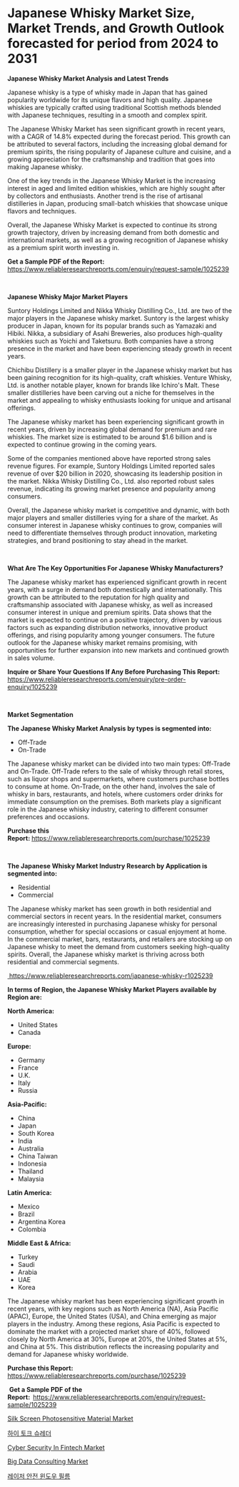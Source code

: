 <p><h1>Japanese Whisky Market Size, Market Trends, and Growth Outlook forecasted for period from 2024 to 2031</h1></p><p><strong>Japanese Whisky Market Analysis and Latest Trends</strong></p>
<p><p>Japanese whisky is a type of whisky made in Japan that has gained popularity worldwide for its unique flavors and high quality. Japanese whiskies are typically crafted using traditional Scottish methods blended with Japanese techniques, resulting in a smooth and complex spirit.</p><p>The Japanese Whisky Market has seen significant growth in recent years, with a CAGR of 14.8% expected during the forecast period. This growth can be attributed to several factors, including the increasing global demand for premium spirits, the rising popularity of Japanese culture and cuisine, and a growing appreciation for the craftsmanship and tradition that goes into making Japanese whisky.</p><p>One of the key trends in the Japanese Whisky Market is the increasing interest in aged and limited edition whiskies, which are highly sought after by collectors and enthusiasts. Another trend is the rise of artisanal distilleries in Japan, producing small-batch whiskies that showcase unique flavors and techniques.</p><p>Overall, the Japanese Whisky Market is expected to continue its strong growth trajectory, driven by increasing demand from both domestic and international markets, as well as a growing recognition of Japanese whisky as a premium spirit worth investing in.</p></p>
<p><strong>Get a Sample PDF of the Report:&nbsp;</strong> <a href="https://www.reliableresearchreports.com/enquiry/request-sample/1025239">https://www.reliableresearchreports.com/enquiry/request-sample/1025239</a></p>
<p>&nbsp;</p>
<p><strong>Japanese Whisky Major Market Players</strong></p>
<p><p>Suntory Holdings Limited and Nikka Whisky Distilling Co., Ltd. are two of the major players in the Japanese whisky market. Suntory is the largest whisky producer in Japan, known for its popular brands such as Yamazaki and Hibiki. Nikka, a subsidiary of Asahi Breweries, also produces high-quality whiskies such as Yoichi and Taketsuru. Both companies have a strong presence in the market and have been experiencing steady growth in recent years.</p><p>Chichibu Distillery is a smaller player in the Japanese whisky market but has been gaining recognition for its high-quality, craft whiskies. Venture Whisky, Ltd. is another notable player, known for brands like Ichiro's Malt. These smaller distilleries have been carving out a niche for themselves in the market and appealing to whisky enthusiasts looking for unique and artisanal offerings.</p><p>The Japanese whisky market has been experiencing significant growth in recent years, driven by increasing global demand for premium and rare whiskies. The market size is estimated to be around $1.6 billion and is expected to continue growing in the coming years.</p><p>Some of the companies mentioned above have reported strong sales revenue figures. For example, Suntory Holdings Limited reported sales revenue of over $20 billion in 2020, showcasing its leadership position in the market. Nikka Whisky Distilling Co., Ltd. also reported robust sales revenue, indicating its growing market presence and popularity among consumers.</p><p>Overall, the Japanese whisky market is competitive and dynamic, with both major players and smaller distilleries vying for a share of the market. As consumer interest in Japanese whisky continues to grow, companies will need to differentiate themselves through product innovation, marketing strategies, and brand positioning to stay ahead in the market.</p></p>
<p>&nbsp;</p>
<p><strong>What Are The Key Opportunities For Japanese Whisky Manufacturers?</strong></p>
<p><p>The Japanese whisky market has experienced significant growth in recent years, with a surge in demand both domestically and internationally. This growth can be attributed to the reputation for high quality and craftsmanship associated with Japanese whisky, as well as increased consumer interest in unique and premium spirits. Data shows that the market is expected to continue on a positive trajectory, driven by various factors such as expanding distribution networks, innovative product offerings, and rising popularity among younger consumers. The future outlook for the Japanese whisky market remains promising, with opportunities for further expansion into new markets and continued growth in sales volume.</p></p>
<p><strong>Inquire or Share Your Questions If Any Before Purchasing This Report:</strong> <a href="https://www.reliableresearchreports.com/enquiry/pre-order-enquiry/1025239">https://www.reliableresearchreports.com/enquiry/pre-order-enquiry/1025239</a></p>
<p>&nbsp;</p>
<p><strong>Market Segmentation</strong></p>
<p><strong>The Japanese Whisky Market Analysis by types is segmented into:</strong></p>
<p><ul><li>Off-Trade</li><li>On-Trade</li></ul></p>
<p><p>The Japanese whisky market can be divided into two main types: Off-Trade and On-Trade. Off-Trade refers to the sale of whisky through retail stores, such as liquor shops and supermarkets, where customers purchase bottles to consume at home. On-Trade, on the other hand, involves the sale of whisky in bars, restaurants, and hotels, where customers order drinks for immediate consumption on the premises. Both markets play a significant role in the Japanese whisky industry, catering to different consumer preferences and occasions.</p></p>
<p><strong>Purchase this Report:&nbsp;</strong><a href="https://www.reliableresearchreports.com/purchase/1025239">https://www.reliableresearchreports.com/purchase/1025239</a></p>
<p>&nbsp;</p>
<p><strong>The Japanese Whisky Market Industry Research by Application is segmented into:</strong></p>
<p><ul><li>Residential</li><li>Commercial</li></ul></p>
<p><p>The Japanese whisky market has seen growth in both residential and commercial sectors in recent years. In the residential market, consumers are increasingly interested in purchasing Japanese whisky for personal consumption, whether for special occasions or casual enjoyment at home. In the commercial market, bars, restaurants, and retailers are stocking up on Japanese whisky to meet the demand from customers seeking high-quality spirits. Overall, the Japanese whisky market is thriving across both residential and commercial segments.</p></p>
<p><a href="https://www.reliableresearchreports.com/japanese-whisky-r1025239">&nbsp;https://www.reliableresearchreports.com/japanese-whisky-r1025239</a></p>
<p><strong>In terms of Region, the Japanese Whisky Market Players available by Region are:</strong></p>
<p>
    <p> <strong> North America: </strong>
        <ul>
            <li>United States</li>
            <li>Canada</li>
        </ul>
        </p> 
    <p> <strong> Europe: </strong>
        <ul>
            <li>Germany</li>
            <li>France</li>
            <li>U.K.</li>
            <li>Italy</li>
            <li>Russia</li>
        </ul>
        </p> 
    <p> <strong> Asia-Pacific: </strong>
        <ul>
            <li>China</li>
            <li>Japan</li>
            <li>South Korea</li>
            <li>India</li>
            <li>Australia</li>
            <li>China Taiwan</li>
            <li>Indonesia</li>
            <li>Thailand</li>
            <li>Malaysia</li>
        </ul>
        </p> 
    <p> <strong> Latin America: </strong>
        <ul>
            <li>Mexico</li>
            <li>Brazil</li>
            <li>Argentina Korea</li>
            <li>Colombia</li>
        </ul>
        </p> 
    <p> <strong> Middle East & Africa: </strong>
        <ul>
            <li>Turkey</li>
            <li>Saudi</li>
            <li>Arabia</li>
            <li>UAE</li>
            <li>Korea</li>
        </ul>
    </p>
    </p>
<p><p>The Japanese whisky market has been experiencing significant growth in recent years, with key regions such as North America (NA), Asia Pacific (APAC), Europe, the United States (USA), and China emerging as major players in the industry. Among these regions, Asia Pacific is expected to dominate the market with a projected market share of 40%, followed closely by North America at 30%, Europe at 20%, the United States at 5%, and China at 5%. This distribution reflects the increasing popularity and demand for Japanese whisky worldwide.</p></p>
<p><strong>Purchase this Report: </strong><a href="https://www.reliableresearchreports.com/purchase/1025239">https://www.reliableresearchreports.com/purchase/1025239</a></p>
<p>&nbsp;<strong>Get a Sample PDF of the Report:&nbsp;&nbsp;</strong><a href="https://www.reliableresearchreports.com/enquiry/request-sample/1025239">https://www.reliableresearchreports.com/enquiry/request-sample/1025239</a></p>
<p><strong></strong></p>
<p><p><a href="https://issuu.com/reportprime-2/docs/silk-screen-photosensitive-material-market-size-20">Silk Screen Photosensitive Material Market</a></p><p><a href="https://github.com/solomonbode85/Market-Research-Report-List-1/blob/main/347229348596.md">하이 토크 슈레더</a></p><p><a href="https://github.com/tamvrosiya/Market-Research-Report-List-4/blob/main/cyber-security-in-fintech-market.md">Cyber Security In Fintech Market</a></p><p><a href="https://github.com/changoleonlaverguenzanoexiste/Market-Research-Report-List-3/blob/main/big-data-consulting-market.md">Big Data Consulting Market</a></p><p><a href="https://github.com/PhilToryphy7876567/Market-Research-Report-List-1/blob/main/632220948595.md">레이저 안전 윈도우 필름</a></p></p>